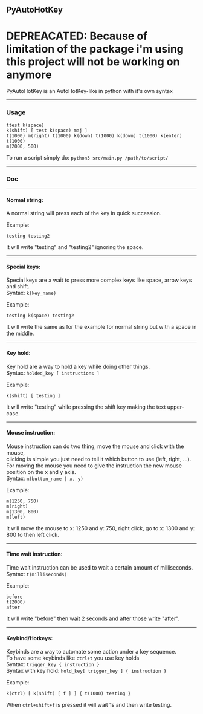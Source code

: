 ## PyAutoHotKey

# DEPREACATED: Because of limitation of the package i'm using this project will not be working on anymore

PyAutoHotKey is an AutoHotKey-like in python with it's own syntax

---

### Usage

```
ttest k(space)
k(shift) [ test k(space) maj ]
t(1000) m(right) t(1000) k(down) t(1000) k(down) t(1000) k(enter) t(1000)
m(2000, 500)
```

To run a script simply do:
`python3 src/main.py /path/to/script/`

---

### Doc

---

#### Normal string:
A normal string will press each of the key in quick succession.

Example:
```
testing testing2
```
It will write "testing" and "testing2" ignoring the space.

---

#### Special keys:
Special keys are a wait to press more complex keys like space, arrow keys and shift. </br>
Syntax: `k(key_name)`

Example:
```
testing k(space) testing2
```
It will write the same as for the example for normal string but with a space in the middle.

---

#### Key hold:
Key hold are a way to hold a key while doing other things. </br>
Syntax: `holded_key [ instructions ]`

Example:
```
k(shift) [ testing ]
```
It will write "testing" while pressing the shift key making the text upper-case.

---

#### Mouse instruction:
Mouse instruction can do two thing, move the mouse and click with the mouse, </br>
clicking is simple you just need to tell it which button to use (left, right, ...). </br>
For moving the mouse you need to give the instruction the new mouse position on the x and y axis. </br>
Syntax: `m(button_name | x, y)`

Example:
```
m(1250, 750)
m(right)
m(1300, 800)
m(left)
```
It will move the mouse to x: 1250 and y: 750, right click, go to x: 1300 and y: 800 to then left click.

---

#### Time wait instruction:
Time wait instruction can be used to wait a certain amount of milliseconds. </br>
Syntax: `t(milliseconds)`

Example:
```
before
t(2000)
after
```
It will write "before" then wait 2 seconds and after those write "after".

---

#### Keybind/Hotkeys:
Keybinds are a way to automate some action under a key sequence. </br>
To have some keybinds like `ctrl+t` you use key holds </br>
Syntax: `trigger_key { instruction }` </br>
Syntax with key hold: `hold_key[ trigger_key ] { instruction }`

Example:
```
k(ctrl) [ k(shift) [ f ] ] { t(1000) testing }
```
When `ctrl+shift+f` is pressed it will wait 1s and then write testing.